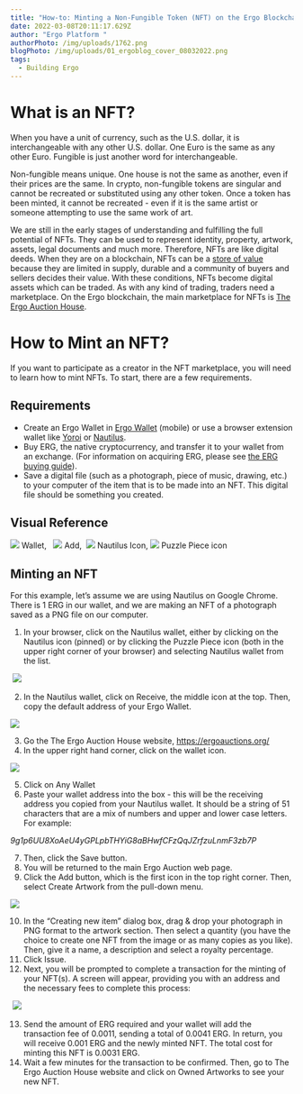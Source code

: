 ```yaml
---
title: "How-to: Minting a Non-Fungible Token (NFT) on the Ergo Blockchain"
date: 2022-03-08T20:11:17.629Z
author: "Ergo Platform "
authorPhoto: /img/uploads/1762.png
blogPhoto: /img/uploads/01_ergoblog_cover_08032022.png
tags:
  - Building Ergo
---
```



# What is an NFT?

When you have a unit of currency, such as the U.S. dollar, it is interchangeable with any other U.S. dollar. One Euro is the same as any other Euro. Fungible is just another word for interchangeable.

Non-fungible means unique. One house is not the same as another, even if their prices are the same. In crypto, non-fungible tokens are singular and cannot be recreated or substituted using any other token. Once a token has been minted, it cannot be recreated - even if it is the same artist or someone attempting to use the same work of art.

We are still in the early stages of understanding and fulfilling the full potential of NFTs. They can be used to represent identity, property, artwork, assets, legal documents and much more. Therefore, NFTs are like digital deeds. When they are on a blockchain, NFTs can be a [store of value](https://taschalabs.com/nft-is-better-than-diamond-heres-why/) because they are limited in supply, durable and a community of buyers and sellers decides their value. With these conditions, NFTs become digital assets which can be traded. As with any kind of trading, traders need a marketplace. On the Ergo blockchain, the main marketplace for NFTs is [The Ergo Auction House](https://ergoauctions.org/).

# How to Mint an NFT?

If you want to participate as a creator in the NFT marketplace, you will need to learn how to mint NFTs. To start, there are a few requirements.

## Requirements

* Create an Ergo Wallet in [Ergo Wallet](https://ergoplatform.org/en/mobile_wallets/) (mobile) or use a browser extension wallet like [Yoroi](https://yoroi-wallet.com/) or [Nautilus](https://chrome.google.com/webstore/detail/nautilus-wallet/gjlmehlldlphhljhpnlddaodbjjcchai).  
* Buy ERG, the native cryptocurrency, and transfer it to your wallet from an exchange. (For information on acquiring ERG, please see [the ERG buying guide](https://www.reddit.com/r/ergonauts/wiki/trade)).
* Save a digital file (such as a photograph, piece of music, drawing, etc.) to your computer of the item that is to be made into an NFT. This digital file should be something you created.

## Visual Reference

![](https://lh6.googleusercontent.com/MV793A7GVZWgIDIZCu7zxyRHW7reQ_4N6As6FVqqG3NLRTjj-5VhVbkTZ9TjXM5PqgVwsdrDME0bQWDuWAVXIXkgmdV4zfgFRZiiqM0DqXujoquDMZM3V5HNsnn7hE5-1TqthW88) Wallet,   ![](https://lh4.googleusercontent.com/qnCOWAmHWBVsjTCFIVt6I0jD6JKq6Pk83fXHm1TzBb-BKGfs73d3ZJXFO1_jUUioyjUaoSqcd4glYZsHtD6_6Nj8MGJfGzBoKa7DZGg20rVfD0cYCPvvBjCk27AmA40Fm-bOrdYB) Add,  ![](https://lh3.googleusercontent.com/SsEqbAyvO-XfhdS6rPM17ww41BLSdil7lR3oUW-k8d90QU9BN6H53K2RL4TbLYV1LcE5X-stmOj7g46Q93IP4Yzyq8gUHXcuF74fdKbkOtQePJs8MczRF4lUMSywHuKhetqCq8yy) Nautilus Icon, ![](https://lh4.googleusercontent.com/sV4HJIKmnO1F9G-fzyHzJICJ0dYZRaFEJCXdX4cv8YYRhWYqt-gr_4MkTEowScv0MzvomFwNXUN1XvITeu0uE4cQ9IumNOtbV6QjzSY-UjVutwYRkZZBMB07QvVBLW-MbXecorFE) Puzzle Piece icon

## Minting an NFT

For this example, let’s assume we are using Nautilus on Google Chrome. There is 1 ERG in our wallet, and we are making an NFT of a photograph saved as a PNG file on our computer.

1. In your browser, click on the Nautilus wallet, either by clicking on the Nautilus icon (pinned) or by clicking the Puzzle Piece icon (both in the upper right corner of your browser) and selecting Nautilus wallet from the list. 

 ![](https://lh3.googleusercontent.com/xog9W4ZLxdcS2kkeNRDNXmYQsWdCiJzY7h0HvxsewrO4IvR8ACu0xqONxSNsKz28Jz9RJPxYaD9FaN2JoUEW9zpe6jyMSRSkzWgXzxaXIBlR3vqdLocEiSrz8Uikx0wuEdXQP2GQ)

2. In the Nautilus wallet, click on Receive, the middle icon at the top. Then, copy the default address of your Ergo Wallet.

![](https://lh3.googleusercontent.com/ivdhFyA8mfVKBsvZ0rHTRE3STyT_AfhpqxDx1YeWAZEqIoztpMNIIWHHKhshp8inJ8eTs1-qpiMiQgfsjvOXUbHhGsk69yOCN_ENMAThArXZVoGeraXwHptZwwVbvhN6MDAMEzDN)

3. Go the The Ergo Auction House website, <https://ergoauctions.org/>
4. In the upper right hand corner, click on the wallet icon.

![](https://lh5.googleusercontent.com/jYSJbFvbhvbvsmvmFgkpWb1d98JF4MaruMXwIdVx7JxNEOS5Ck0Dv7lsW2huUPKapD9xYBY5c8qOHqBNNIWyvPmJpG9MLqMr62zYVyaA7zBpypK-XwwS3TaC-SfspxUD8Vwlg-Lt)

5. Click on Any Wallet 
6. Paste your wallet address into the box - this will be the receiving address you copied from your Nautilus wallet. It should be a string of 51 characters that are a mix of numbers and upper and lower case letters. For example:

*9g1p6UU8XoAeU4yGPLpbTHYiG8aBHwfCFzQqJZrfzuLnmF3zb7P* 

7. Then, click the Save button.
8. You will be returned to the main Ergo Auction web page.
9. Click the Add button, which is the first icon in the top right corner. Then, select Create Artwork from the pull-down menu.

![](https://lh5.googleusercontent.com/cc109waYgYoB6wx8qFX1d5_vUWkUPHUSi6KWl06lHSLuRv0vqbJLFX_oQLKcpDaGE-LNP63UOYd4AX6yFCKGfxLIhosbryz8XGrLtJaetuxdpmrbvXUbfRASMvYwJkn4Kg_hWmUp)

10. In the “Creating new item” dialog box, drag & drop your photograph in PNG format to the artwork section. Then select a quantity (you have the choice to create one NFT from the image or as many copies as you like). Then, give it a name, a description and select a royalty percentage.
11. Click Issue. 
12. Next, you will be prompted to complete a transaction for the minting of your NFT(s). A screen will appear, providing you with an address and the necessary fees to complete this process:

 ![](https://lh5.googleusercontent.com/2zzBHkc07mykvs2lZRe0GEokSoIjSqoqnRT0FZbR--AjnDocPrFayataBmWWrqPSFOmMZ_-3kkuk6JNbXKb4ZQCzMZ0uqnArGSCOtlPXfxB9iG4FAoQ4H_qloH8gSpZ7zLbN0hsg)

13. Send the amount of ERG required and your wallet will add the transaction fee of 0.0011, sending a total of 0.0041 ERG. In return, you will receive 0.001 ERG and the newly minted NFT. The total cost for minting this NFT is 0.0031 ERG. 
14. Wait a few minutes for the transaction to be confirmed. Then, go to The Ergo Auction House website and click on Owned Artworks to see your new NFT.